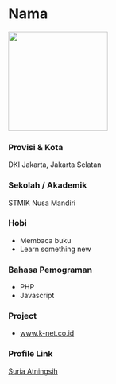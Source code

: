 # Nama

<img src="https://avatars3.githubusercontent.com/u/29955756?s=400&u=953ab442c5105e56e6c1086c226052c25c59f231&v=4" width="200" height="200" align="center"/>

### Provisi & Kota

DKI Jakarta, Jakarta Selatan

### Sekolah / Akademik

STMIK Nusa Mandiri

### Hobi
- Membaca buku
- Learn something new

### Bahasa Pemograman 

- PHP
- Javascript

### Project

- www.k-net.co.id


### Profile Link

[Suria Atningsih](https://github.com/suriaatningsihh)
